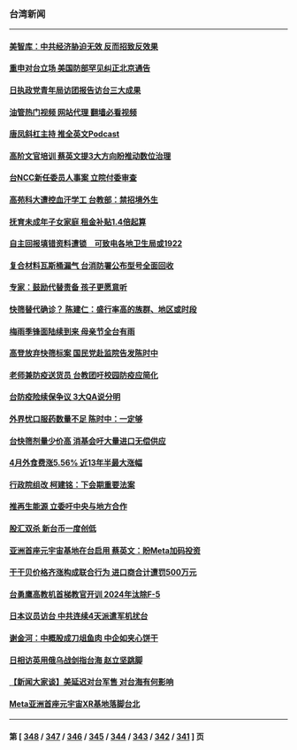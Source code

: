 ### 台湾新闻
---
#### [美智库：中共经济胁迫无效 反而招致反效果](../../pages/ncid1349361/n13729147.md?05071645) 
#### [重申对台立场 美国防部罕见纠正北京通告](../../pages/ncid1349361/n13728959.md?05071645) 
#### [日执政党青年局访团报告访台三大成果](../../pages/ncid1349361/n13728638.md?05071645) 
#### [油管热门视频 网站代理 翻墙必看视频](http://209.222.30.114:81/youtube.html?05071645)
#### [唐凤斜杠主持 推全英文Podcast](../../pages/ncid1349361/n13728860.md?05071645) 
#### [高阶文官培训 蔡英文提3大方向盼推动数位治理](../../pages/ncid1349361/n13728864.md?05071645) 
#### [台NCC新任委员人事案 立院付委审查](../../pages/ncid1349361/n13728863.md?05071645) 
#### [高苑科大遭控血汗学工 台教部：禁招境外生](../../pages/ncid1349361/n13728844.md?05071645) 
#### [抚育未成年子女家庭 租金补贴1.4倍起算](../../pages/ncid1349361/n13728810.md?05071645) 
#### [自主回报填错资料遭锁　可致电各地卫生局或1922](../../pages/ncid1349361/n13728817.md?05071645) 
#### [复合材料瓦斯桶漏气 台消防署公布型号全面回收](../../pages/ncid1349361/n13728819.md?05071645) 
#### [专家：鼓励代替责备 孩子更愿意听](../../pages/ncid1349361/n13728815.md?05071645) 
#### [快筛替代确诊？ 陈建仁：盛行率高的族群、地区或时段](../../pages/ncid1349361/n13728812.md?05071645) 
#### [梅雨季锋面陆续到来 母亲节全台有雨](../../pages/ncid1349361/n13728813.md?05071645) 
#### [高登放弃快筛标案 国民党赴监院告发陈时中](../../pages/ncid1349361/n13728786.md?05071645) 
#### [老师兼防疫送货员 台教团吁校园防疫应简化](../../pages/ncid1349361/n13728773.md?05071645) 
#### [台防疫险续保争议 3大QA说分明](../../pages/ncid1349361/n13728775.md?05071645) 
#### [外界忧口服药数量不足 陈时中：一定够](../../pages/ncid1349361/n13728770.md?05071645) 
#### [台快筛剂量少价高 消基会吁大量进口无偿供应](../../pages/ncid1349361/n13728776.md?05071645) 
#### [4月外食费涨5.56% 近13年半最大涨幅](../../pages/ncid1349361/n13728768.md?05071645) 
#### [行政院组改 柯建铭：下会期重要法案](../../pages/ncid1349361/n13728767.md?05071645) 
#### [推再生能源 立委吁中央与地方合作](../../pages/ncid1349361/n13728753.md?05071645) 
#### [股汇双杀 新台币一度创低](../../pages/ncid1349361/n13728755.md?05071645) 
#### [亚洲首座元宇宙基地在台启用 蔡英文：盼Meta加码投资](../../pages/ncid1349361/n13728721.md?05071645) 
#### [干干贝价格齐涨构成联合行为 进口商合计遭罚500万元](../../pages/ncid1349361/n13728669.md?05071645) 
#### [台勇鹰高教机首梯教官开训 2024年汰除F-5](../../pages/ncid1349361/n13728709.md?05071645) 
#### [日本议员访台 中共连续4天派遣军机扰台](../../pages/ncid1349361/n13728865.md?05071645) 
#### [谢金河：中概股成刀俎鱼肉 中企如夹心饼干](../../pages/ncid1349361/n13728688.md?05071645) 
#### [日相访英用俄乌战剑指台海 赵立坚跳脚](../../pages/ncid1349361/n13728870.md?05071645) 
#### [【新闻大家谈】美延迟对台军售 对台海有何影响](../../pages/ncid1349361/n13728740.md?05071645) 
#### [Meta亚洲首座元宇宙XR基地落脚台北](../../pages/ncid1349361/n13728444.md?05071645) 

---
#### 第 [ [348](./348.md?05071645) / [347](./347.md?05071645) / [346](./346.md?05071645) / [345](./345.md?05071645) / [344](./344.md?05071645) / [343](./343.md?05071645) / [342](./342.md?05071645) / [341](./341.md?05071645) ] 页
